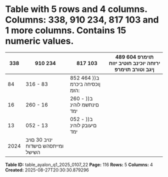 # Table with 5 rows and 4 columns. Columns: 338, 910 234, 817 103 and 1 more columns. Contains 15 numeric values.

| 338 | 910 234 | 817 103 | 489 604 תוימרפ ירזחה יוכינב חוטיב יזוח ןיגב וטורב תוימרפ |
|---|---|---|---|
| 84 | 316 - 83 | 852 464 )ב( ןוכסיחה ביכרמ :הזמ |  |
| 16 | 260 - 16 | 260 - )ב( םינתשמ לוהינ ימד |  |
| 13 | 052 - 13 | 052 - )ב( םיעובק לוהינ ימד |  |
| 2024 | ינויב 30 םויב ומייתסהש םישדוח השישל |  |  |

**Table ID:** table_ayalon_q1_2025_0107_22
**Page:** 116
**Rows:** 5
**Columns:** 4
**Created:** 2025-08-27T20:30:30.879296
